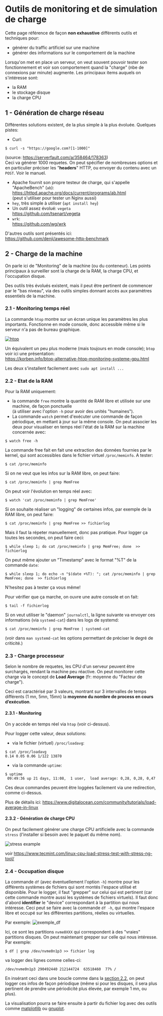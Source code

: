 # Outils de monitoring et de simulation de charge

Cette page référence de façon **non exhaustive** différents outils et techniques pour:

- générer du traffic artificiel sur une machine
- générer des informations sur le comportement de la machine 

Lorsqu'on met en place un serveur, on veut souvent pouvoir tester son fonctionnement et voir son comportement quand la "charge"
(nbe de connexions par minute) augmente.
Les principaux items auquels on s'intéresse sont:
- la RAM
- le stockage disque
- la charge CPU

## 1 - Génération de charge réseau
Différentes solutions existent, de la plus simple à la plus évoluée.
Quelques pistes:

- Curl:
```
$ curl -s "https://google.com?[1-1000]"
```
(source: https://serverfault.com/a/358464/178363)  
Ceci va générer 1000 requetes.
On peut spécifier de nombreuses options et en particulier préciser les "__headers__" HTTP, ou envoyer du contenu avec un `POST`.
Voir le manuel.
- Apache fournit son propre testeur de charge, qui s'appelle "ApacheBench" (`ab`):  
https://httpd.apache.org/docs/current/programs/ab.html  
(peut s'utiliser pour tester un Nginx aussi)
- `hey`, très simple à utiliser (`apt install hey`)
- Un outil assez évolué: `vegeta`  
https://github.com/tsenart/vegeta
- `wrk`:  
https://github.com/wg/wrk

D'autres outils sont présentés ici:  
https://github.com/denji/awesome-http-benchmark


## 2 - Charge de la machine

On parle ici de "Monitoring" de la machine (ou du conteneur).
Les points principaux à surveiller sont la charge de la RAM, la charge CPU, et l'occupation disque.

Des outils très évolués existent, mais il peut être pertinent de commencer par le "bas niveau", via des outils simples donnant accès aux paramètres essentiels de la machine.


### 2.1 - Monitoring temps réel
La commande `htop` montre sur un écran unique les paramètres les plus importants.
Fonctionne en mode console, donc accessible même si le serveur n'a pas de bureau graphique.

[![htop](htop_800.jpg)](https://fr.wikipedia.org/wiki/Htop)

Un équivalent un peu plus moderne (mais toujours en mode console); `btop`  
voir ici une présentation:  
https://korben.info/btop-alternative-htop-monitoring-systeme-gpu.html


Les deux s'installent facilement avec `sudo apt install ...`

### 2.2 - Etat de la RAM

Pour la RAM uniquement:
- la commande `free` montre la quantité de RAM libre et utilisée sur une machine, de façon ponctuelle  
(à utiliser avec l'option `-h` pour avoir des unités "humaines").  
- La commande `watch` permet d'exécuter une commande de façon périodique, en mettant à jour sur la même console.
On peut associer les deux pour visualiser en temps réel l'état de la RAM sur la machine concernée avec:
```
$ watch free -h
```

La commande free fait en fait une extraction des données fournies par le kernel, qui sont accessibles dans le fichier virtuel
`/proc/meminfo`.
A tester:
```
$ cat /proc/meminfo
```

Si on ne veut que les infos sur la RAM libre, on peut faire:
```
$ cat /proc/meminfo | grep MemFree
```

On peut voir l'évolution en temps réel avec:
```
$ watch 'cat /proc/meminfo | grep MemFree'
```


Si on souhaite réaliser un "logging" de certaines infos, par exemple de la RAM libre, on peut faire:
```
$ cat /proc/meminfo | grep MemFree >> fichierlog
```
Mais il faut la répeter manuellement, donc pas pratique.
Pour logger ça toutes les secondes, on peut faire ceci:
```
$ while sleep 1; do cat /proc/meminfo | grep MemFree; done  >> fichierlog
```
On peut même ajouter un "Timestamp" avec le format "%T" de la commande `date`:
```
$ while sleep 1; do echo -n "$(date +%T): "; cat /proc/meminfo | grep MemFree; done  >> fichierlog
```
N'hesitez pas à tester ça vous même!

Pour vérifier que ça marche, on ouvre une autre console et on fait:
```
$ tail -f fichierlog
```



Si on veut utiliser le "daemon" `journalctl`, la ligne suivante va envoyer ces informations (via `systemd-cat`) dans les logs de systemd:
```
$ cat /proc/meminfo | grep MemFree | systemd-cat
```
(voir dans `man systemd-cat` les options permettant de préciser le degré de criticité.)



### 2.3 - Charge processeur

Selon le nombre de requetes, les CPU d'un serveur peuvent être surchargés, rendant la machine peu réactive.
On peut monitorer cette charge via le concept de __Load Average__ (fr: moyenne du "Facteur de charge").

Ceci est caractérisé par 3 valeurs, montrant sur 3 intervalles de temps différents
(1 mn, 5mn, 15mn) la **moyenne du nombre de process en cours d’exécution**.

#### 2.3.1 - Monitoring
On y accède en temps réel via `htop` (voir ci-dessus).

Pour logger cette valeur, deux solutions:
- via le fichier (virtuel) `/proc/loadavg`:
```
$ cat /proc/loadavg
0.14 0.05 0.06 1/122 13870
```
- via la commande `uptime`:
```
$ uptime
 09:49:36 up 21 days, 11:08,  1 user,  load average: 0,28, 0,28, 0,47
```
Ces deux commandes peuvent être loggées facilement via une redirection, comme ci-dessus.

Plus de détails ici:
https://www.digitalocean.com/community/tutorials/load-average-in-linux

#### 2.3.2 - Génération de charge CPU

On peut facilement générer une charge CPU artificielle avec la commande `stress`
(l'installer si besoin avec le paquet du même nom).

![stress example](tecmint_stress-test-Linux-System.png)

voir https://www.tecmint.com/linux-cpu-load-stress-test-with-stress-ng-tool/


### 2.4 - Occupation disque

La commande `df` (avec éventuellement l'option `-h`) montre pour les différents systèmes de fichiers qui sont montés l'espace utilisé et disponible.
Pour le logger, il faut "grepper" sur celui qui est pertinent (car cette commande montre aussi les systèmes de fichiers virtuels).
Il faut donc d'abord **identifier** le "device" correspondant à la partition qui nous intéresse.
Ceci peut se faire avec la commande `df -h`, qui montre l'espace libre et occupé sur les différentes partitions, réelles ou virtuelles.

Par exemple:
![exemple_df](exemple_df.png)

Ici, ce sont les partitions `nvme0XXX` qui correspondent à des "vraies" partitions disques.
On peut maintenant grepper sur celle qui nous intéresse.
Par exemple:
```
$ df | grep /dev/nvme0n1p3 >> fichier log
```
va logger des lignes comme celles-ci:
```
/dev/nvme0n1p3 290492440 212144724  63518460  77% /
```
En insérant ceci dans une boucle comme dans la
[section 2.2](#22---etat-de-la-rAM),
on peut logger ces infos de façon périodique
(même si pour les disques, il sera plus pertinent de prendre une périodicité plus élevée, par exemple 1 mn, ou plus).

La visualisation pourra se faire ensuite à partir du fichier log avec des outils comme
[matplotlib](https://matplotlib.org/)
ou
[gnuplot](http://www.gnuplot.info/).





